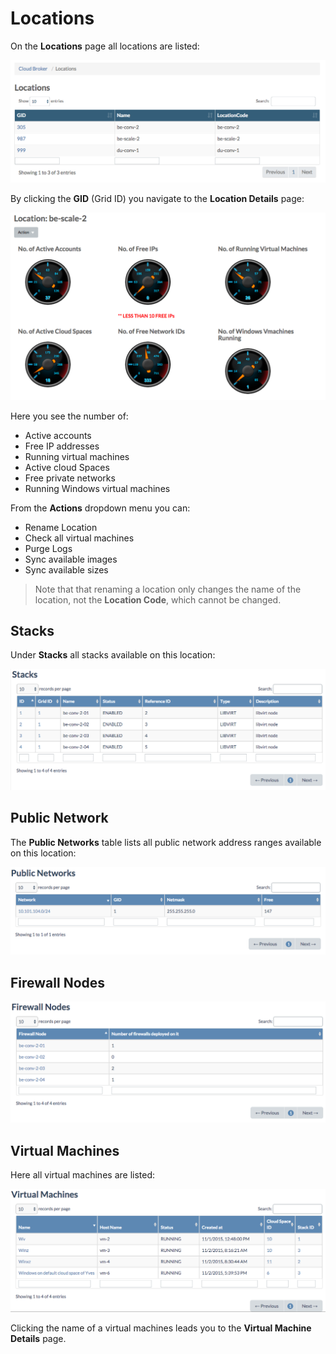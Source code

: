 # Locations

On the **Locations** page all locations are listed:

![\[\]](../../.gitbook/assets/locations%20%281%29.png)

By clicking the **GID** \(Grid ID\) you navigate to the **Location Details** page:

![\[\]](../../.gitbook/assets/locationdetails.png)

Here you see the number of:

* Active accounts
* Free IP addresses
* Running virtual machines
* Active cloud Spaces
* Free private networks
* Running Windows virtual machines

From the **Actions** dropdown menu you can:

* Rename Location
* Check all virtual machines
* Purge Logs
* Sync available images
* Sync available sizes

> Note that that renaming a location only changes the name of the location, not the **Location Code**, which cannot be changed.

## Stacks

Under **Stacks** all stacks available on this location:

![\[\]](../../.gitbook/assets/stacks%20%281%29.png)

## Public Network

The **Public Networks** table lists all public network address ranges available on this location:

![\[\]](../../.gitbook/assets/publicnetworks.png)

## Firewall Nodes

![\[\]](../../.gitbook/assets/firewallnodes.png)

## Virtual Machines

Here all virtual machines are listed:

![\[\]](../../.gitbook/assets/virtualmachines%20%281%29.png)

Clicking the name of a virtual machines leads you to the **Virtual Machine Details** page.

